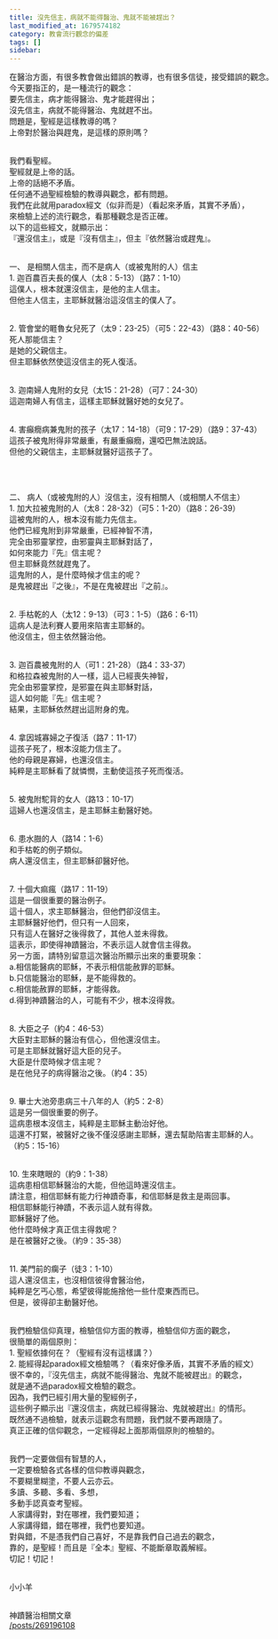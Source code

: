 ```yaml
---
title: 沒先信主，病就不能得醫治、鬼就不能被趕出？
last_modified_at: 1679574182
category: 教會流行觀念的偏差
tags: []
sidebar: 
---
```


  <p>在醫治方面，有很多教會做出錯誤的教導，也有很多信徒，接受錯誤的觀念。<br>
今天要指正的，是一種流行的觀念：<br>
要先信主，病才能得醫治、鬼才能趕得出；<br>
沒先信主，病就不能得醫治、鬼就趕不出。<br>
問題是，聖經是這樣教導的嗎？<br>
上帝對於醫治與趕鬼，是這樣的原則嗎？</p>

<p><br>
我們看聖經。<br>
聖經就是上帝的話。<br>
上帝的話絕不矛盾。<br>
任何通不過聖經檢驗的教導與觀念，都有問題。<br>
我們在此就用paradox經文（似非而是）（看起來矛盾，其實不矛盾），<br>
來檢驗上述的流行觀念，看那種觀念是否正確。<br>
以下的這些經文，就顯示出：<br>
『還沒信主』，或是『沒有信主』，但主『依然醫治或趕鬼』。</p>

<p><br>
一、 是相關人信主，而不是病人（或被鬼附的人）信主<br>
1. 迦百農百夫長的僕人（太8：5-13）（路7：1-10）<br>
這僕人，根本就還沒信主，是他的主人信主。<br>
但他主人信主，主耶穌就醫治這沒信主的僕人了。</p>

<p><br>
2. 管會堂的睚魯女兒死了（太9：23-25）（可5：22-43）（路8：40-56）<br>
死人那能信主？<br>
是她的父親信主。<br>
但主耶穌依然使這沒信主的死人復活。</p>

<p><br>
3. 迦南婦人鬼附的女兒（太15：21-28）（可7：24-30）<br>
這迦南婦人有信主，這樣主耶穌就醫好她的女兒了。</p>

<p><br>
4. 害癲癇病兼鬼附的孩子（太17：14-18）（可9：17-29）（路9：37-43）<br>
這孩子被鬼附得非常嚴重，有嚴重癲癇，還啞巴無法說話。<br>
但他的父親信主，主耶穌就醫好這孩子了。</p>

<p>&nbsp;</p>

<p><br>
二、 病人（或被鬼附的人）沒信主，沒有相關人（或相關人不信主）<br>
1. 加大拉被鬼附的人（太8：28-32）（可5：1-20）（路8：26-39）<br>
這被鬼附的人，根本沒有能力先信主。<br>
他們已經鬼附到非常嚴重，已經神智不清，<br>
完全由邪靈掌控，由邪靈與主耶穌對話了，<br>
如何來能力『先』信主呢？<br>
但主耶穌竟然就趕鬼了。<br>
這鬼附的人，是什麼時候才信主的呢？<br>
是鬼被趕出『之後』，不是在鬼被趕出『之前』。</p>

<p><br>
2. 手枯乾的人（太12：9-13）（可3：1-5）（路6：6-11）<br>
這病人是法利賽人要用來陷害主耶穌的。<br>
他沒信主，但主依然醫治他。</p>

<p><br>
3. 迦百農被鬼附的人（可1：21-28）（路4：33-37）<br>
和格拉森被鬼附的人一樣，這人已經喪失神智，<br>
完全由邪靈掌控，是邪靈在與主耶穌對話，<br>
這人如何能『先』信主呢？<br>
結果，主耶穌依然趕出這附身的鬼。</p>

<p><br>
4. 拿因城寡婦之子復活（路7：11-17）<br>
這孩子死了，根本沒能力信主了。<br>
他的母親是寡婦，也還沒信主。<br>
純粹是主耶穌看了就憐憫，主動使這孩子死而復活。</p>

<p><br>
5. 被鬼附駝背的女人（路13：10-17）<br>
這婦人也還沒信主，是主耶穌主動醫好她。</p>

<p><br>
6. 患水臌的人（路14：1-6）<br>
和手枯乾的例子類似。<br>
病人還沒信主，但主耶穌卻醫好他。</p>

<p><br>
7. 十個大痲瘋（路17：11-19）<br>
這是一個很重要的醫治例子。<br>
這十個人，求主耶穌醫治，但他們卻沒信主。<br>
主耶穌醫好他們，但只有一人回來，<br>
只有這人在醫好之後得救了，其他人並未得救。<br>
這表示，即使得神蹟醫治，不表示這人就會信主得救。<br>
另一方面，請特別留意這次醫治所顯示出來的重要現象：<br>
a.相信能醫病的耶穌，不表示相信能赦罪的耶穌。<br>
b.只信能醫治的耶穌，是不能得救的。<br>
c.相信能赦罪的耶穌，才能得救。<br>
d.得到神蹟醫治的人，可能有不少，根本沒得救。</p>

<p><br>
8. 大臣之子（約4：46-53）<br>
大臣對主耶穌的醫治有信心，但他還沒信主。<br>
可是主耶穌就醫好這大臣的兒子。<br>
大臣是什麼時候才信主呢？<br>
是在他兒子的病得醫治之後。（約4：35）</p>

<p><br>
9. 畢士大池旁患病三十八年的人（約5：2-8）<br>
這是另一個很重要的例子。<br>
這病患根本沒信主，純粹是主耶穌主動治好他。<br>
這還不打緊，被醫好之後不僅沒感謝主耶穌，還去幫助陷害主耶穌的人。<br>
（約5：15-16）</p>

<p><br>
10. 生來瞎眼的（約9：1-38）<br>
這病患相信耶穌醫治的大能，但他這時還沒信主。<br>
請注意，相信耶穌有能力行神蹟奇事，和信耶穌是救主是兩回事。<br>
相信耶穌能行神蹟，不表示這人就有得救。<br>
耶穌醫好了他。<br>
他什麼時候才真正信主得救呢？<br>
是在被醫好之後。（約9：35-38）</p>

<p><br>
11. 美門前的瘸子（徒3：1-10）<br>
這人還沒信主，也沒相信彼得會醫治他，<br>
純粹是乞丐心態，希望彼得能施捨他一些什麼東西而已。<br>
但是，彼得卻主動醫好他。</p>

<p><br>
我們檢驗信仰真理，檢驗信仰方面的教導，檢驗信仰方面的觀念，<br>
很簡單的兩個原則：<br>
1. 聖經依據何在？（聖經有沒有這樣講？）<br>
2. 能經得起paradox經文檢驗嗎？（看來好像矛盾，其實不矛盾的經文）<br>
很不幸的，『沒先信主，病就不能得醫治、鬼就不能被趕出』的觀念，<br>
就是通不過paradox經文檢驗的觀念。<br>
因為，我們已經引用大量的聖經例子，<br>
這些例子顯示出『還沒信主，病就已經得醫治、鬼就被趕出』的情形。<br>
既然通不過檢驗，就表示這觀念有問題，我們就不要再跟隨了。<br>
真正正確的信仰觀念，一定經得起上面那兩個原則的檢驗的。</p>

<p><br>
我們一定要做個有智慧的人，<br>
一定要檢驗各式各樣的信仰教導與觀念，<br>
不要糊里糊塗，不要人云亦云。<br>
多讀、多聽、多看、多想，<br>
多動手認真查考聖經。<br>
人家講得對，對在哪裡，我們要知道；<br>
人家講得錯，錯在哪裡，我們也要知道。<br>
對與錯，不是憑我們自己喜好，不是靠我們自己過去的觀念，<br>
靠的，是聖經！而且是『全本』聖經、不能斷章取義解經。<br>
切記！切記！</p>

<p><br>
小小羊<br>
&nbsp;</p>

<p>神蹟醫治相關文章<br>
<a href="/posts/269196108" target="_blank">/posts/269196108</a></p>

<p>&nbsp;</p>

<p>&nbsp;</p>

<p>&nbsp;</p>
